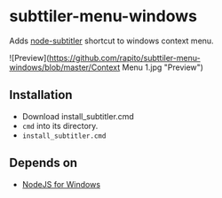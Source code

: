 # subttiler-menu-windows

Adds [node-subtitler](https://github.com/divhide/node-subtitler) shortcut to windows context menu.

![Preview](https://github.com/rapito/subttiler-menu-windows/blob/master/Context Menu 1.jpg "Preview")

## Installation

- Download install_subtitler.cmd
- ``cmd`` into its directory.
- ``install_subtitler.cmd``

## Depends on 

- [NodeJS for Windows](https://nodejs.org/en/download/)

